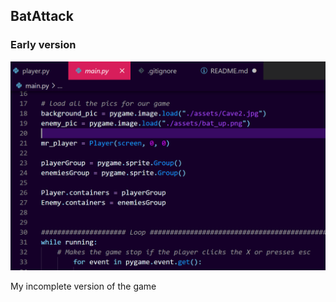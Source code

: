 ## BatAttack

### Early version

![snippit](/docs/images/codesnippit.PNG)

My incomplete version of the game